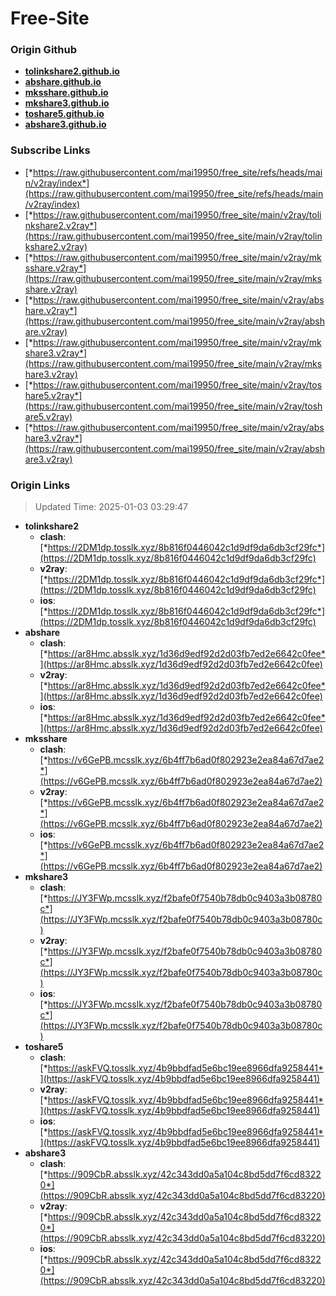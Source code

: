 # Free-Site

### Origin Github

- [**tolinkshare2.github.io**](https://github.com/tolinkshare2/tolinkshare2.github.io)
- [**abshare.github.io**](https://github.com/abshare/abshare.github.io)
- [**mksshare.github.io**](https://github.com/mksshare/mksshare.github.io)
- [**mkshare3.github.io**](https://github.com/mkshare3/mkshare3.github.io)
- [**toshare5.github.io**](https://github.com/toshare5/toshare5.github.io)
- [**abshare3.github.io**](https://github.com/abshare3/abshare3.github.io)

### Subscribe Links

- [*https://raw.githubusercontent.com/mai19950/free_site/refs/heads/main/v2ray/index*](https://raw.githubusercontent.com/mai19950/free_site/refs/heads/main/v2ray/index)
- [*https://raw.githubusercontent.com/mai19950/free_site/main/v2ray/tolinkshare2.v2ray*](https://raw.githubusercontent.com/mai19950/free_site/main/v2ray/tolinkshare2.v2ray)
- [*https://raw.githubusercontent.com/mai19950/free_site/main/v2ray/mksshare.v2ray*](https://raw.githubusercontent.com/mai19950/free_site/main/v2ray/mksshare.v2ray)
- [*https://raw.githubusercontent.com/mai19950/free_site/main/v2ray/abshare.v2ray*](https://raw.githubusercontent.com/mai19950/free_site/main/v2ray/abshare.v2ray)
- [*https://raw.githubusercontent.com/mai19950/free_site/main/v2ray/mkshare3.v2ray*](https://raw.githubusercontent.com/mai19950/free_site/main/v2ray/mkshare3.v2ray)
- [*https://raw.githubusercontent.com/mai19950/free_site/main/v2ray/toshare5.v2ray*](https://raw.githubusercontent.com/mai19950/free_site/main/v2ray/toshare5.v2ray)
- [*https://raw.githubusercontent.com/mai19950/free_site/main/v2ray/abshare3.v2ray*](https://raw.githubusercontent.com/mai19950/free_site/main/v2ray/abshare3.v2ray)

### Origin Links

> Updated Time: 2025-01-03 03:29:47

- **tolinkshare2**
  - **clash**: [*https://2DM1dp.tosslk.xyz/8b816f0446042c1d9df9da6db3cf29fc*](https://2DM1dp.tosslk.xyz/8b816f0446042c1d9df9da6db3cf29fc)
  - **v2ray**: [*https://2DM1dp.tosslk.xyz/8b816f0446042c1d9df9da6db3cf29fc*](https://2DM1dp.tosslk.xyz/8b816f0446042c1d9df9da6db3cf29fc)
  - **ios**: [*https://2DM1dp.tosslk.xyz/8b816f0446042c1d9df9da6db3cf29fc*](https://2DM1dp.tosslk.xyz/8b816f0446042c1d9df9da6db3cf29fc)
- **abshare**
  - **clash**: [*https://ar8Hmc.absslk.xyz/1d36d9edf92d2d03fb7ed2e6642c0fee*](https://ar8Hmc.absslk.xyz/1d36d9edf92d2d03fb7ed2e6642c0fee)
  - **v2ray**: [*https://ar8Hmc.absslk.xyz/1d36d9edf92d2d03fb7ed2e6642c0fee*](https://ar8Hmc.absslk.xyz/1d36d9edf92d2d03fb7ed2e6642c0fee)
  - **ios**: [*https://ar8Hmc.absslk.xyz/1d36d9edf92d2d03fb7ed2e6642c0fee*](https://ar8Hmc.absslk.xyz/1d36d9edf92d2d03fb7ed2e6642c0fee)
- **mksshare**
  - **clash**: [*https://v6GePB.mcsslk.xyz/6b4ff7b6ad0f802923e2ea84a67d7ae2*](https://v6GePB.mcsslk.xyz/6b4ff7b6ad0f802923e2ea84a67d7ae2)
  - **v2ray**: [*https://v6GePB.mcsslk.xyz/6b4ff7b6ad0f802923e2ea84a67d7ae2*](https://v6GePB.mcsslk.xyz/6b4ff7b6ad0f802923e2ea84a67d7ae2)
  - **ios**: [*https://v6GePB.mcsslk.xyz/6b4ff7b6ad0f802923e2ea84a67d7ae2*](https://v6GePB.mcsslk.xyz/6b4ff7b6ad0f802923e2ea84a67d7ae2)
- **mkshare3**
  - **clash**: [*https://JY3FWp.mcsslk.xyz/f2bafe0f7540b78db0c9403a3b08780c*](https://JY3FWp.mcsslk.xyz/f2bafe0f7540b78db0c9403a3b08780c)
  - **v2ray**: [*https://JY3FWp.mcsslk.xyz/f2bafe0f7540b78db0c9403a3b08780c*](https://JY3FWp.mcsslk.xyz/f2bafe0f7540b78db0c9403a3b08780c)
  - **ios**: [*https://JY3FWp.mcsslk.xyz/f2bafe0f7540b78db0c9403a3b08780c*](https://JY3FWp.mcsslk.xyz/f2bafe0f7540b78db0c9403a3b08780c)
- **toshare5**
  - **clash**: [*https://askFVQ.tosslk.xyz/4b9bbdfad5e6bc19ee8966dfa9258441*](https://askFVQ.tosslk.xyz/4b9bbdfad5e6bc19ee8966dfa9258441)
  - **v2ray**: [*https://askFVQ.tosslk.xyz/4b9bbdfad5e6bc19ee8966dfa9258441*](https://askFVQ.tosslk.xyz/4b9bbdfad5e6bc19ee8966dfa9258441)
  - **ios**: [*https://askFVQ.tosslk.xyz/4b9bbdfad5e6bc19ee8966dfa9258441*](https://askFVQ.tosslk.xyz/4b9bbdfad5e6bc19ee8966dfa9258441)
- **abshare3**
  - **clash**: [*https://909CbR.absslk.xyz/42c343dd0a5a104c8bd5dd7f6cd83220*](https://909CbR.absslk.xyz/42c343dd0a5a104c8bd5dd7f6cd83220)
  - **v2ray**: [*https://909CbR.absslk.xyz/42c343dd0a5a104c8bd5dd7f6cd83220*](https://909CbR.absslk.xyz/42c343dd0a5a104c8bd5dd7f6cd83220)
  - **ios**: [*https://909CbR.absslk.xyz/42c343dd0a5a104c8bd5dd7f6cd83220*](https://909CbR.absslk.xyz/42c343dd0a5a104c8bd5dd7f6cd83220)
